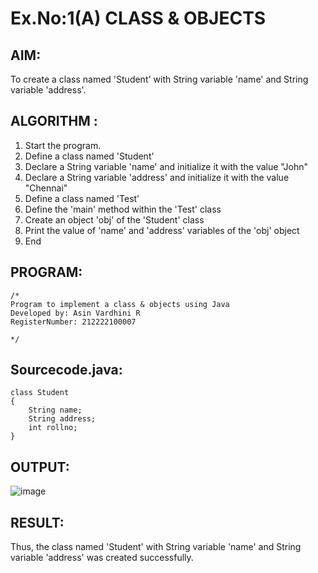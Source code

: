# Ex.No:1(A) CLASS & OBJECTS

## AIM:
To create a class named 'Student' with String variable 'name' and String variable 'address'.

## ALGORITHM :
1.	Start the program.
2.	Define a class named 'Student'
3.	Declare a String variable 'name' and initialize it with the value "John"
4.	Declare a String variable 'address' and initialize it with the value "Chennai"
5.	Define a class named 'Test'
6.	Define the 'main' method within the 'Test' class
7.	Create an object 'obj' of the 'Student' class
8.	Print the value of 'name' and 'address' variables of the 'obj' object
9.	End



## PROGRAM:
 ```
/*
Program to implement a class & objects using Java
Developed by: Asin Vardhini R
RegisterNumber: 212222100007
  
*/
```

## Sourcecode.java:

```
class Student
{
    String name;
    String address;
    int rollno;
}
```





## OUTPUT:
![image](https://github.com/user-attachments/assets/87f63d2c-b239-40f5-911d-f066fdc3349d)



## RESULT:
Thus, the class named 'Student' with String variable 'name' and String variable 'address' was created successfully.
